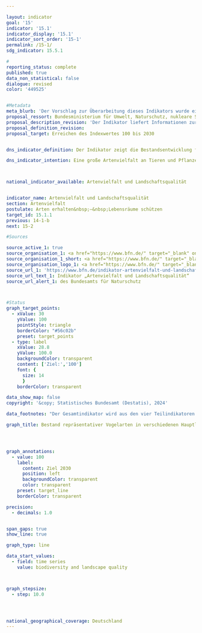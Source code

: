 ```yaml
---

layout: indicator        
goal: '15'        
indicator: '15.1'        
indicator_display: '15.1'        
indicator_sort_order: '15-1'        
permalink: /15-1/        
sdg_indicator: 15.5.1        

#
reporting_status: complete        
published: true        
data_non_statistical: false
dialogue: revised       
color: '449525'


#Metadata
meta_blurb: 'Der Vorschlag zur Überarbeitung dieses Indikators wurde eingebracht vom Bundesministerium für Umwelt, Naturschutz, nukleare Sicherheit und Verbraucherschutz (BMUV).'
proposal_ressort: Bundesministerium für Umwelt, Naturschutz, nukleare Sicherheit und Verbraucherschutz (BMUV)
proposal_description_revision: 'Der Indikator liefert Informationen zur Entwicklung der Artenvielfalt, Landschaftsqualität und Nachhaltigkeit der Landnutzungen. Er fasst hierfür Angaben über die bundesweiten Bestandsgrößen ausgewählter repräsentativer Vogelarten der wichtigsten Landschafts- und Lebensraumtypen Deutschlands in einer einfachen Maßzahl zusammen.<br>Der im Jahr 2004 entwickelte Indikator wurde in einem Forschungsvorhaben in den Jahren 2019 - 2022 überprüft und angepasst. Dabei wurde die Artenauswahl angepasst, um die in den letzten Jahren und Jahrzehnten verbesserte Datenqualität aus dem bundesweiten Vogelmonitoring zu berücksichtigen. Zudem wurde die Indikationsfähigkeit der Vogelarten differenziert analysiert und einzelne Arten ausgetauscht. In einem breiten Konsultationsprozess wurden die aktuellen Strategien und Gesetze zum Schutz der biologischen Vielfalt und zur nachhaltigen Entwicklung aufbereitet. Darauf aufbauend wurden sogenannte Landschaftsszenarien formuliert, die für jeden Hauptlebensraum- und Nutzungstyp die zukünftige Entwicklung beschreiben, wenn diese Strategien und Gesetze umgesetzt werden.<br>Die Datenreihen wurden nach der Überarbeitung des Indikators rückwirkend neu berechnet. Der Neuberechnung des Indikators liegt die Entwicklung der Bestände von derzeit 51 Vogelarten zugrunde, die die wichtigsten Landschafts- und Lebensraumtypen in Deutschland repräsentieren (Teilindikatoren zum Agrarland, zu Wäldern, Siedlungen, Binnengewäs-sern sowie Küsten und Meeren). Die Bilanzierung des Teilindikators zu den Alpen ist – wie bereits seit dem Indikatorenbericht 2014 – vorübergehend ausgesetzt, da auch für die überarbeitete Artenauswahl die Datengrundlage zurzeit noch nicht ausreichend belastbar ist. Die historischen Werte für die Jahre 1970 und 1975 sind rekonstruiert.<br>Ein Expertengremium hat für die Zielwertbildung im Jahr 2021 vor dem Hintergrund der aktualisierten Landschaftsszenarien für jede einzelne Vogelart für das Jahr 2030 einen Bestandswert festgelegt. Die Zielwerte der Indikatorarten wurden als Vielfaches der aktuellen Bestandsgrößen bestimmt. Die resultierenden Indexwerte wurden nachfolgend einheitlich auf 100 Prozent normiert, so dass sich für die Teilindikatoren und den Gesamtindikator jeweils Zielwerte von 100 Prozent ergeben. Der Gesamtindikator wird aus den vier Teilindikatoren Agrarland, Wälder, Siedlungen und Binnengewässer berechnet, die stark vom Einfluss und der Intensität der anthropogenen Nutzungen geprägt sind. Die Teilindikatoren werden zum Gesamtindikator anhand aktualisierter Berechnungen zum Flächenanteil in Deutschland gewichtet zusammengezogen. <br>Die Teilindikatoren Küsten und Meere sowie Alpen werden dem Gesamtindikator zur Seite gestellt und erhalten dadurch stärkere Aufmerksamkeit. Der Küstenraum sowie die Alpen bestehen zu großen Teilen aus Schutzgebieten und haben jeweils eigene internationale Schutzregelungen. Für die Erhaltung der biologischen Vielfalt und für eine nachhaltige Entwicklung in diesen Bereichen hat das Management von Schutzgebieten eine hohe Bedeutung. Darüber hinaus ist bei den küstenfernen Meeren auch die Bewertung der EU-Meeresstrategie-Rahmenrichtlinie (MSRL) zu berücksichtigen, nach der die See- und Küstenvögel in der deutschen Nord- und Ostsee nicht den guten Umweltzustand erreichen.'
proposal_definition_revision:
proposal_target: Erreichen des Indexwertes 100 bis 2030


dns_indicator_definition: Der Indikator zeigt die Bestandsentwicklung für 51&nbsp;ausgewählte Vogelarten in Form eines Index.        

dns_indicator_intention: Eine große Artenvielfalt an Tieren und Pflanzen ist eine wesentliche Voraussetzung für einen leistungsfähigen Naturhaushalt und bildet eine wichtige Lebensgrundlage des Menschen. Um die Artenvielfalt und gleichzeitig die Lebensqualität des Menschen zu erhalten, ist das vorläufige Ziel der Bundesregierung ein Indexwert von 100&nbsp;bis zum Jahr 2030&nbsp;–&nbsp;ursprünglich sollte dieser Zielwert bereits bis 2015&nbsp;erreicht werden. Derzeit wird der Indikator auf Basis neuer Erkenntnisse überarbeitet und zukünftig in angepasster Form für die Berichterstattung verwendet werden.



national_indicator_available: Artenvielfalt und Landschaftsqualität      


indicator_name: Artenvielfalt und Landschaftsqualität        
section: Artenvielfalt        
postulate: Arten erhalten&nbsp;–&nbsp;Lebensräume schützen        
target_id: 15.1.1        
previous: 14-1-b        
next: 15-2        

#Sources        

source_active_1: true
source_organisation_1: <a href="https://www.bfn.de/" target="_blank" onclick="return confirm_alert('des Bundesamts für Naturschutz', 'De')">Bundesamt für Naturschutz</a>
source_organisation_1_short: <a href="https://www.bfn.de/" target="_blank" onclick="return confirm_alert('des Bundesamts für Naturschutz', 'De')">Bundesamt für Naturschutz</a>
source_organisation_logo_1: <a href="https://www.bfn.de/" target="_blank" onclick="return confirm_alert('des Bundesamts für Naturschutz', 'De')"><img src="https://dns-indikatoren.de/public/OrgImgDe/bfn.png" alt="Bundesamt für Naturschutz" title=" Klicken Sie hier um zur Homepage der Organisation Bundesamt für Naturschutz zu gelangen." style="height:60px; width:148px; border:transparent"/></a>
source_url_1: 'https://www.bfn.de/indikator-artenvielfalt-und-landschaftsqualitaet'
source_url_text_1: Indikator „Artenvielfalt und Landschaftsqualität“
source_url_alert_1: des Bundesamts für Naturschutz



#Status        
graph_target_points:
  - xValue: 30
    yValue: 100
    pointStyle: triangle
    borderColor: "#56c02b"
    preset: target_points
  - type: label
    xValue: 28.8
    yValue: 100.0
    backgroundColor: transparent
    content: ['Ziel:','100']
    font: {
      size: 14
      }
    borderColor: transparent        

data_show_map: false        
copyright: '&copy; Statistisches Bundesamt (Destatis), 2024'        

data_footnotes: "Der Gesamtindikator wird aus den vier Teilindikatoren Agrarland, Wälder, Siedlungen und Binnengewässer berechnet.<br>• Teilindex Alpen: Datenreihe ist ausgesetzt.<br>• Daten entsprechen der Überarbeitung des Indikators nach Forschungsvorhaben 2019 - 2022.<br>• Methodik noch unveröffentlicht."        

graph_title: Bestand repräsentativer Vogelarten in verschiedenen Hauptlebensraum- und Landschaftstypen        




graph_annotations:
  - value: 100
    label:
      content: Ziel 2030
      position: left
      backgroundColor: transparent
      color: transparent
    preset: target_line
    borderColor: transparent        

precision:
  - decimals: 1.0


span_gaps: true        
show_line: true        

graph_type: line        

data_start_values:
  - field: time series
    value: biodiversity and landscape quality        



graph_stepsize:
  - step: 10.0




national_geographical_coverage: Deutschland                
---
```


